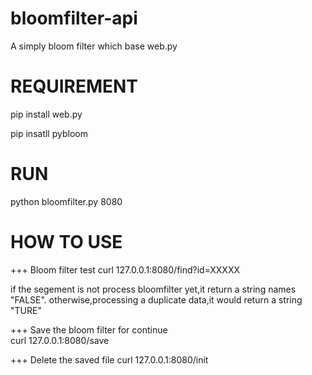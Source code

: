 # bloomfilter-api
A simply bloom filter  which base web.py

REQUIREMENT
===========
pip install web.py

pip insatll pybloom

RUN
===
python bloomfilter.py 8080

HOW TO USE
==========
+++ Bloom filter test
 curl 127.0.0.1:8080/find?id=XXXXX

if the segement is not process bloomfilter yet,it return a string names "FALSE".
 otherwise,processing a duplicate data,it would return a string "TURE"

+++ Save the bloom filter for continue   
 curl 127.0.0.1:8080/save


+++ Delete the saved file 
 curl 127.0.0.1:8080/init



